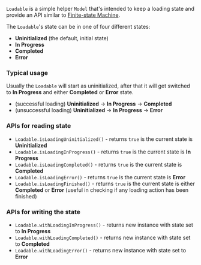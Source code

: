 `Loadable` is a simple helper `Model` that's intended to keep a loading state and provide an API similar to [Finite-state Machine](https://en.wikipedia.org/wiki/Finite-state_machine).

The `Loadable`'s state can be in one of four different states:

- __Uninitialized__ (the default, initial state)
- __In Progress__
- __Completed__
- __Error__

### Typical usage

Usually the `Loadable` will start as uninitialized, after that it will get switched to __In Progress__ and either __Completed__ or __Error__ state.

- (successful loading) __Uninitialized__ -> __In Progress__ -> __Completed__
- (unsuccessful loading) __Uninitialized__ -> __In Progress__ -> __Error__

### APIs for reading state

- `Loadable.isLoadingUninitialized()` - returns `true` is the current state is __Uninitialized__
- `Loadable.isLoadingInProgress()` - returns `true` is the current state is __In Progress__
- `Loadable.isLoadingCompleted()` - returns `true` is the current state is __Completed__
- `Loadable.isLoadingError()` - returns `true` is the current state is __Error__
- `Loadable.isLoadingFinished()` - returns `true` is the current state is either __Completed__ or __Error__ (useful in checking if any loading action has been finished)

### APIs for writing the state

- `Loadable.withLoadingInProgress()` - returns new instance with state set to __In Progress__
- `Loadable.withLoadingCompleted()` - returns new instance with state set to __Completed__
- `Loadable.withLoadingError()` - returns new instance with state set to __Error__
